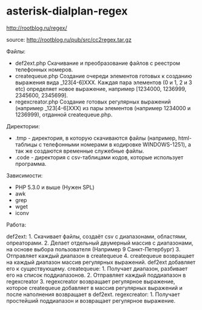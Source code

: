 # asterisk-dialplan-regex


http://rootblog.ru/regex/

source: http://rootblog.ru/pub/src/cc2regex.tar.gz

Файлы:

- def2ext.php		Скачивание и преобразование файлов с реестром телефонных номеров.
- createqueue.php	Создание очереди элементов готовых к созданию выражения вида _123[4-6]XXX. Каждая пара элементов (0 и 1, 2 и 3 etc) определяет новое выражение, например [1234000, 1236999, 2345600, 2345699].
- regexcreator.php	Создание готовых регулярных выражений (например _123[4-6]XXX) из пары элементов (например 1234000 и 1236999), отданной createqueue.php. 

Директории:
- .tmp - директория, в которую скачиваются файлы (например, html-таблицы с телефонными номерами в кодировке WINDOWS-1251), а так же создаются временные служебные файлы.
- .code - директория с csv-таблицами кодов, которые использует программа.

Зависимости:

- PHP 5.3.0 и выше (Нужен SPL)
- awk
- grep
- wget
- iconv 

Работа:

def2ext:
	1. Скачивает файлы, создаёт csv с диапазонами, областями, опреаторами.
	2. Делает отдельный двумерный массив с диапазонами, на основе выбора пользователя (Например 9 Санкт-Петербург)
	3. Отправляет каждый диапазон в createqueue
	4. createqueue возвращает на каждый диапазон массив регулярных выражений. def2ext добавляет его к существующему.
createqueue:
	1. Получает диапазон, разбивает его на список поддиапазонов.
	2. Отправляет каждый поддиапазон в regexcreator
	3. regexcreator возвращает регулярное выражение, которое createqueue добавляет в массив регулярных выражений и после наполнения возвращает в def2ext.
regexcreator:
	1. Получает простейший поддиапазон и возвращает регулярное выражение.


